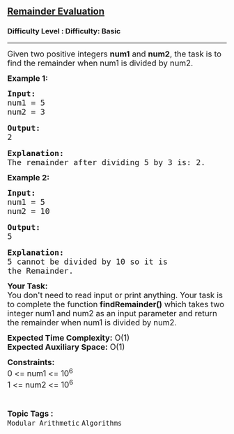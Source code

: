 <h2><a href="https://www.geeksforgeeks.org/problems/remainder-evaluation3755/1?page=4&sortBy=accuracy">Remainder Evaluation</a></h2><h3>Difficulty Level : Difficulty: Basic</h3><hr><div class="problems_problem_content__Xm_eO"><p><span style="font-size:18px">Given two positive integers <strong>num1</strong> and <strong>num2</strong>, the task is to find&nbsp;the remainder when num1&nbsp;is divided by num2.</span></p>

<p><strong><span style="font-size:18px">Example 1:</span></strong></p>

<pre><strong><span style="font-size:18px">Input:
</span></strong><span style="font-size:18px">num1 = 5
num2 = 3</span>

<strong><span style="font-size:18px">Output:</span></strong><span style="font-size:18px">
2</span>

<strong><span style="font-size:18px">Explanation:
</span></strong><span style="font-size:18px">The remainder after dividing 5 by 3 is: 2.</span></pre>

<p><strong><span style="font-size:18px">Example 2:</span></strong></p>

<pre><span style="font-size:18px"><strong>Input:</strong>
num1 = 5
num2 = 10</span>

<span style="font-size:18px"><strong>Output:</strong>
5</span>

<span style="font-size:18px"><strong>Explanation:</strong>
5 cannot be divided by 10 so it is 
the Remainder.</span>
</pre>

<p><span style="font-size:18px"><strong>Your Task:&nbsp;&nbsp;</strong><br>
You don't need to read input or print anything. Your task is to complete the function&nbsp;<strong>findRemainder()</strong>&nbsp;which takes two integer num1 and num2 as an input parameter and return the remainder when num1&nbsp;is divided by num2.</span></p>

<p><span style="font-size:18px"><strong>Expected Time Complexity:</strong>&nbsp;O(1)<br>
<strong>Expected Auxiliary Space:</strong>&nbsp;O(1)</span></p>

<p><span style="font-size:18px"><strong>Constraints:</strong><br>
0 &lt;= num1 &lt;= 10<sup>6</sup><br>
1 &lt;= num2 &lt;= 10<sup>6</sup></span></p>
</div><br><p><span style=font-size:18px><strong>Topic Tags : </strong><br><code>Modular Arithmetic</code>&nbsp;<code>Algorithms</code>&nbsp;